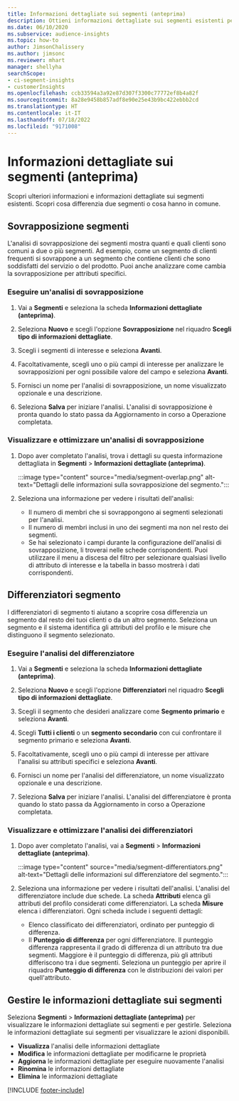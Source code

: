 ```yaml
---
title: Informazioni dettagliate sui segmenti (anteprima)
description: Ottieni informazioni dettagliate sui segmenti esistenti per scoprire cosa li differenzia e cosa hanno in comune.
ms.date: 06/10/2020
ms.subservice: audience-insights
ms.topic: how-to
author: JimsonChalissery
ms.author: jimsonc
ms.reviewer: mhart
manager: shellyha
searchScope:
- ci-segment-insights
- customerInsights
ms.openlocfilehash: ccb33594a3a92e87d307f3300c77772ef8b4a82f
ms.sourcegitcommit: 8a28e9458b857adf8e90e25e43b9bc422ebbb2cd
ms.translationtype: HT
ms.contentlocale: it-IT
ms.lasthandoff: 07/18/2022
ms.locfileid: "9171008"
---
```

# <a name="segment-insights-preview"></a>Informazioni dettagliate sui segmenti (anteprima)

Scopri ulteriori informazioni e informazioni dettagliate sui segmenti esistenti. Scopri cosa differenzia due segmenti o cosa hanno in comune.

## <a name="segment-overlap"></a>Sovrapposizione segmenti

L'analisi di sovrapposizione dei segmenti mostra quanti e quali clienti sono comuni a due o più segmenti. Ad esempio, come un segmento di clienti frequenti si sovrappone a un segmento che contiene clienti che sono soddisfatti del servizio o del prodotto.
Puoi anche analizzare come cambia la sovrapposizione per attributi specifici.

### <a name="run-an-overlap-analysis"></a>Eseguire un'analisi di sovrapposizione

1. Vai a **Segmenti** e seleziona la scheda **Informazioni dettagliate (anteprima)**.

1. Seleziona **Nuovo** e scegli l'opzione **Sovrapposizione** nel riquadro **Scegli tipo di informazioni dettagliate**.

1. Scegli i segmenti di interesse e seleziona **Avanti**.

1. Facoltativamente, scegli uno o più campi di interesse per analizzare le sovrapposizioni per ogni possibile valore del campo e seleziona **Avanti**.

1. Fornisci un nome per l'analisi di sovrapposizione, un nome visualizzato opzionale e una descrizione.

1. Seleziona **Salva** per iniziare l'analisi. L'analisi di sovrapposizione è pronta quando lo stato passa da Aggiornamento in corso a Operazione completata.

### <a name="view-and-optimize-an-overlap-analysis"></a>Visualizzare e ottimizzare un'analisi di sovrapposizione

1. Dopo aver completato l'analisi, trova i dettagli su questa informazione dettagliata in **Segmenti** > **Informazioni dettagliate (anteprima)**.

   :::image type="content" source="media/segment-overlap.png" alt-text="Dettagli delle informazioni sulla sovrapposizione del segmento.":::

1. Seleziona una informazione per vedere i risultati dell'analisi:

   - Il numero di membri che si sovrappongono ai segmenti selezionati per l'analisi.
   - Il numero di membri inclusi in uno dei segmenti ma non nel resto dei segmenti.
   - Se hai selezionato i campi durante la configurazione dell'analisi di sovrapposizione, li troverai nelle schede corrispondenti. Puoi utilizzare il menu a discesa del filtro per selezionare qualsiasi livello di attributo di interesse e la tabella in basso mostrerà i dati corrispondenti.

## <a name="segment-differentiators"></a>Differenziatori segmento

I differenziatori di segmento ti aiutano a scoprire cosa differenzia un segmento dal resto dei tuoi clienti o da un altro segmento. Seleziona un segmento e il sistema identifica gli attributi del profilo e le misure che distinguono il segmento selezionato.

### <a name="run-a-differentiator-analysis"></a>Eseguire l'analisi del differenziatore

1. Vai a **Segmenti** e seleziona la scheda **Informazioni dettagliate (anteprima)**.

1. Seleziona **Nuovo** e scegli l'opzione **Differenziatori** nel riquadro **Scegli tipo di informazioni dettagliate**.

1. Scegli il segmento che desideri analizzare come **Segmento primario** e seleziona **Avanti**.

1. Scegli **Tutti i clienti** o un **segmento secondario** con cui confrontare il segmento primario e seleziona **Avanti**.

1. Facoltativamente, scegli uno o più campi di interesse per attivare l'analisi su attributi specifici e seleziona **Avanti**.

1. Fornisci un nome per l'analisi del differenziatore, un nome visualizzato opzionale e una descrizione.

1. Seleziona **Salva** per iniziare l'analisi. L'analisi del differenziatore è pronta quando lo stato passa da Aggiornamento in corso a Operazione completata.

### <a name="view-and-optimize-a-differentiators-analysis"></a>Visualizzare e ottimizzare l'analisi dei differenziatori

1. Dopo aver completato l'analisi, vai a **Segmenti** > **Informazioni dettagliate (anteprima)**.

   :::image type="content" source="media/segment-differentiators.png" alt-text="Dettagli delle informazioni sul differenziatore del segmento.":::

1. Seleziona una informazione per vedere i risultati dell'analisi. L'analisi del differenziatore include due schede. La scheda **Attributi** elenca gli attributi del profilo considerati come differenziatori. La scheda **Misure** elenca i differenziatori. Ogni scheda include i seguenti dettagli:

   - Elenco classificato dei differenziatori, ordinato per punteggio di differenza.
   - Il **Punteggio di differenza** per ogni differenziatore. Il punteggio differenza rappresenta il grado di differenza di un attributo tra due segmenti. Maggiore è il punteggio di differenza, più gli attributi differiscono tra i due segmenti. Seleziona un punteggio per aprire il riquadro **Punteggio di differenza** con le distribuzioni dei valori per quell'attributo.

## <a name="manage-segment-insights"></a>Gestire le informazioni dettagliate sui segmenti

Seleziona **Segmenti** > **Informazioni dettagliate (anteprima)** per visualizzare le informazioni dettagliate sui segmenti e per gestirle. Seleziona le informazioni dettagliate sui segmenti per visualizzare le azioni disponibili.

- **Visualizza** l'analisi delle informazioni dettagliate
- **Modifica** le informazioni dettagliate per modificarne le proprietà
- **Aggiorna** le informazioni dettagliate per eseguire nuovamente l'analisi
- **Rinomina** le informazioni dettagliate
- **Elimina** le informazioni dettagliate

[!INCLUDE [footer-include](includes/footer-banner.md)]
